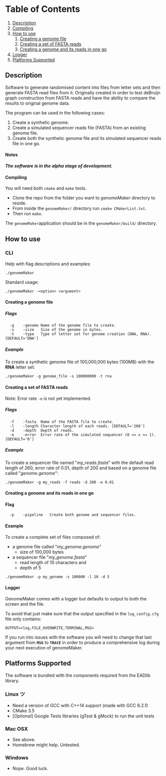 # Table of Contents
1. [Description](#description)
2. [Compiling](#compiling)
3. [How to use](#how-to-use)
   1. [Creating a genome file](#creating-a-genome-file)
   2. [Creating a set of FASTA reads](#creating-a-set-of-FASTA-reads)
   3. [Creating a genome and its reads in one go](#creating-a-genome-and-its-reads-in-one-go)
4. [Logger](#logger)
5. [Platforms Supported](#platforms-supported)

## Description ##

Software to generate randomised content into files from letter sets and then
generate FASTA read files from it. Originally created in order to test 
deBruijn graph construction from FASTA reads and have the ability to compare
the results to original genome data.

The program can be used in the following cases:

1. Create a synthetic genome.
2. Create a simulated sequencer reads file (FASTA)
    from an existing genome file.
3. Create both the synthetic genome file and its
    simulated sequencer reads file in one go.

#### Notes ####
___The software is in the alpha stage of development.___

#### Compiling ####

You will need both ````cmake```` and ````make```` tools.

- Clone the repo from the folder you want to _genomeMaker_ directory to reside.
- From inside the ````genomeMaker/```` directory run ````cmake CMakerList.txt````.
- Then run ````make````.

The ````genomeMaker````application should be in the ````genomeMaker/build/```` directory.


## How to use ##
### CLI ###
Help with flag descriptions and examples:
~~~~
./genomeMaker
~~~~
Standard usage: 
~~~~
./genomeMaker -<option> <argument>
~~~~

#### Creating a genome file ####
##### Flags #####
~~~~
  -g	-genome	Name of the genome file to create.
  -s	-size	Size of the genome in bytes.
  -t	-type	Type of letter set for genome creation (DNA, RNA).	[DEFAULT='DNA']
~~~~

##### Example #####
To create a synthetic genome file of 100,000,000 bytes (100MB) with the __RNA__ letter set:
~~~~
./genomeMaker -g genome_file -s 100000000 -t rna
~~~~
    
#### Creating a set of FASTA reads ####
Note: Error rate ````-e```` is not yet implemented.
##### Flags #####
~~~~
  -f	-fasta	Name of the FASTA file to create.
  -l	-length	Character length of each reads.	[DEFAULT='260']
  -d	-depth	Depth of reads.
  -e	-error	Error rate of the simulated sequencer (0 <= x <= 1).	[DEFAULT='0']
~~~~

##### Example #####
To create a sequencer file named "_my_reads.fasta_" with the default read length
of 260, error rate of 0.01, depth of 200 and based on a genome file
called "_genome.genome_":
~~~~
./genomeMaker -g my_reads -f reads -d 200 -e 0.01
~~~~
    
#### Creating a genome and its reads in one go ####
#### Flag ####
~~~~
  -p	-pipeline	Create both genome and sequencer files.
~~~~

#### Example ####
To create a complete set of files composed of:
- a genome file called "_my_genome.genome_"
  - size of 100,000 bytes
- a sequencer file "_my_genome.fasta_"
  - read length of 10 characters and
  - depth of 5
~~~~
./genomeMaker -p my_genome -s 100000 -l 10 -d 5
~~~~

#### Logger ####
GenomeMaker comes with a logger but defaults to output to both the screen and the file.

To avoid that just make sure that the output specified in the ````log_config.cfg````
file only contains:
~~~~
OUTPUT=<log,FILE_OVERWRITE,TERMINAL,MSG>
~~~~
If you run into issues with the software you will need to change that last argument 
from __````MSG````__ to __````TRACE````__ in order to produce a comprehensive log during your next execution of genomeMaker.

## Platforms Supported ##
The software is bundled with the components required from the EADlib library.

### Linux ツ ###
- Need a version of GCC with C++14 support (made with GCC 6.2.1)
- CMake 3.5
- [_Optional_] Google Tests libraries (gTest & gMock) to run the unit tests

### Mac OSX ###

- See above.
- Homebrew might help. Untested.
 
### Windows ###

- Nope. Good luck.